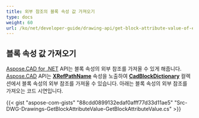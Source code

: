 ```yaml
---
title: 외부 참조의 블록 속성 값 가져오기
type: docs
weight: 60
url: /ko/net/developer-guide/drawing-api/get-block-attribute-value-of-external-reference/
---
```


## **블록 속성 값 가져오기**

[Aspose.CAD for .NET](/ko/cad/net/) API는 블록 속성의 외부 참조를 가져올 수 있게 해줍니다. [Aspose.CAD](https://products.aspose.com/cad/net/) API는 [**XRefPathName**](https://reference.aspose.com/cad/net/aspose.cad.fileformats.cad.cadobjects/cadblockentity/properties/xrefpathname) 속성을 노출하여 [**CadBlockDictionary**](https://reference.aspose.com/cad/net/aspose.cad.fileformats.cad/cadblockdictionary) 컬렉션에서 블록 속성의 외부 참조를 가져올 수 있습니다. 아래는 블록 속성의 외부 참조를 가져오는 코드 시연입니다.

{{< gist "aspose-com-gists" "88cdd0899132edaf0afff77d33d11ae5" "Src-DWG-Drawings-GetBlockAttributeValue-GetBlockAttributeValue.cs" >}}
